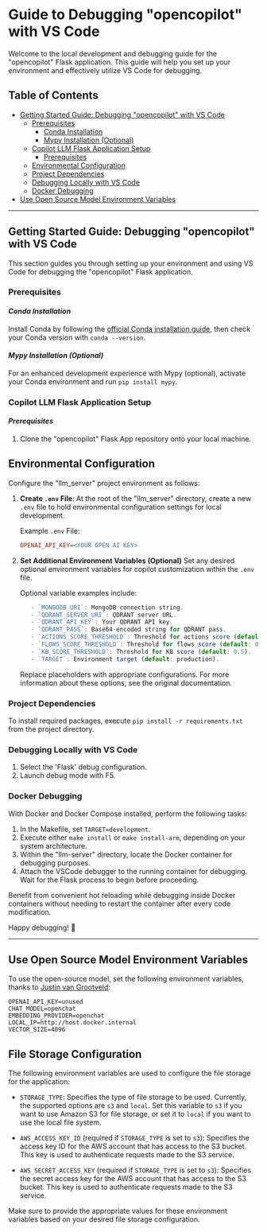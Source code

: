 # **Guide to Debugging "opencopilot" with VS Code**

Welcome to the local development and debugging guide for the "opencopilot" Flask application. This guide will help you set up your environment and effectively utilize VS Code for debugging.

## **Table of Contents**

- [Getting Started Guide: Debugging "opencopilot" with VS Code](#getting-started-guide-debugging-opencopilot-with-vs-code)
  - [Prerequisites](#prerequisites)
    - [Conda Installation](#conda-installation)
    - [Mypy Installation (Optional)](#mypy-installation-optional)
  - [Copilot LLM Flask Application Setup](#copilot-llm-flask-application-setup)
    - [Prerequisites](#prerequisites-1)
  - [Environmental Configuration](#environmental-configuration)
  - [Project Dependencies](#project-dependencies)
  - [Debugging Locally with VS Code](#debugging-locally-with-vs-code)
  - [Docker Debugging](#docker-debugging)
- [Use Open Source Model Environment Variables](#use-open-source-model-environment-variables)

---

## **Getting Started Guide: Debugging "opencopilot" with VS Code**

This section guides you through setting up your environment and using VS Code for debugging the "opencopilot" Flask application.

### **Prerequisites**

#### *Conda Installation*

Install Conda by following the [official Conda installation guide](https://docs.conda.io/projects/conda/en/latest/user-guide/install/index.html), then check your Conda version with `conda --version`.

#### *Mypy Installation (Optional)*

For an enhanced development experience with Mypy (optional), activate your Conda environment and run `pip install mypy`.

### **Copilot LLM Flask Application Setup**

#### *Prerequisites*

1. Clone the "opencopilot" Flask App repository onto your local machine.

## **Environmental Configuration**

Configure the "llm\_server" project environment as follows:

1. **Create `.env` File**: At the root of the "llm\_server" directory, create a new `.env` file to hold environmental configuration settings for local development.

   Example `.env` File:
   ```ini
   OPENAI_API_KEY=<YOUR OPEN AI KEY>
   ```

2. **Set Additional Environment Variables (Optional)**
   Set any desired optional environment variables for copilot customization within the `.env` file.

   Optional variable examples include:
   ```js
      - `MONGODB_URI`: MongoDB connection string.
      - `QDRANT_SERVER_URI`: QDRANT server URL.
      - `QDRANT_API_KEY`: Your QDRANT API key.
      - `QDRANT_PASS`: Base64-encoded string for QDRANT pass.
      - `ACTIONS_SCORE_THRESHOLD`: Threshold for actions score (default: 0.5).
      - `FLOWS_SCORE_THRESHOLD`: Threshold for flows score (default: 0.5).
      - `KB_SCORE_THRESHOLD`: Threshold for KB score (default: 0.5).
      - `TARGET`: Environment target (default: production).
   ```
   Replace placeholders with appropriate configurations. For more information about these options, see the original documentation.

### **Project Dependencies**

To install required packages, execute `pip install -r requirements.txt` from the project directory.

### **Debugging Locally with VS Code**

1. Select the 'Flask' debug configuration.
2. Launch debug mode with F5.

### **Docker Debugging**
With Docker and Docker Compose installed, perform the following tasks:

1. In the Makefile, set `TARGET=development`.
2. Execute either `make install` or `make install-arm`, depending on your system architecture.
3. Within the "llm-server" directory, locate the Docker container for debugging purposes.
4. Attach the VSCode debugger to the running container for debugging. Wait for the Flask process to begin before proceeding.

Benefit from convenient hot reloading while debugging inside Docker containers without needing to restart the container after every code modification.

Happy debugging! 🚀

---

## **Use Open Source Model Environment Variables**

To use the open-source model, set the following environment variables, thanks to [Justin van Grootveld](https://github.com/jvgrootveld):

```plaintext
OPENAI_API_KEY=unused
CHAT_MODEL=openchat
EMBEDDING_PROVIDER=openchat
LOCAL_IP=http://host.docker.internal
VECTOR_SIZE=4096
```


## File Storage Configuration

The following environment variables are used to configure the file storage for the application:

- `STORAGE_TYPE`: Specifies the type of file storage to be used. Currently, the supported options are `s3` and `local`. Set this variable to `s3` if you want to use Amazon S3 for file storage, or set it to `local` if you want to use the local file system.

- `AWS_ACCESS_KEY_ID` (required if `STORAGE_TYPE` is set to `s3`): Specifies the access key ID for the AWS account that has access to the S3 bucket. This key is used to authenticate requests made to the S3 service.

- `AWS_SECRET_ACCESS_KEY` (required if `STORAGE_TYPE` is set to `s3`): Specifies the secret access key for the AWS account that has access to the S3 bucket. This key is used to authenticate requests made to the S3 service.

Make sure to provide the appropriate values for these environment variables based on your desired file storage configuration.